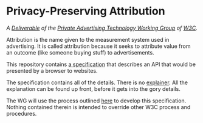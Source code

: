 # Privacy-Preserving Attribution

_A [Deliverable](https://www.w3.org/2024/11/wg-pat-charter.html#private-attribution) of the [Private Advertising Technology Working Group](https://www.w3.org/groups/wg/pat/) of [W3C](https://www.w3.org/)._

Attribution is the name given to the measurement system used in advertising. It is called attribution because it seeks to attribute value from an outcome (like someone buying stuff) to advertisements.

This repository contains [a specification](https://w3c.github.io/ppa/) that describes an API that would be presented by a browser to websites.

The specification contains all of the details. There is no [explainer](https://tag.w3.org/explainers/). All the explanation can be found up front, before it gets into the gory details.

The WG will use the process outlined [here](process.md) to develop this specification. Nothing contained therein is intended to override other W3C process and procedures.
